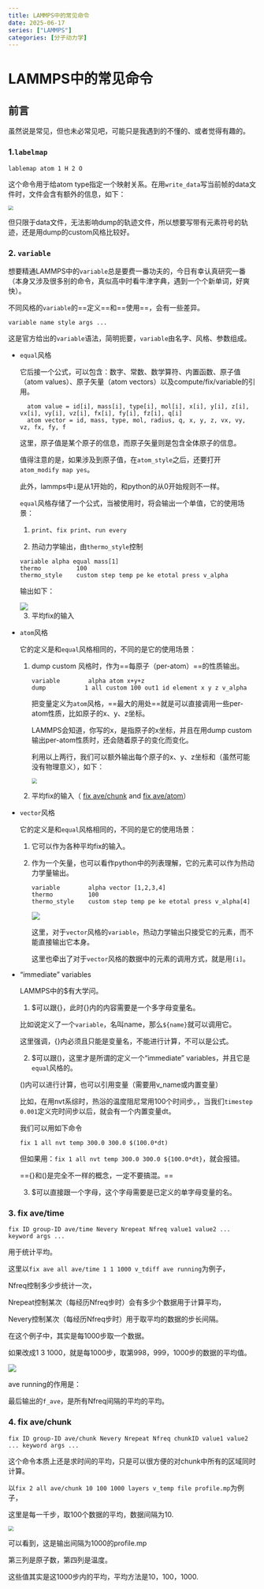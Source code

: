 ```yaml
---
title: LAMMPS中的常见命令
date: 2025-06-17
series: ["LAMMPS"]
categories: [分子动力学]
---
```


# LAMMPS中的常见命令

## 前言

虽然说是常见，但也未必常见吧，可能只是我遇到的不懂的、或者觉得有趣的。

### 1.`labelmap`

`lablemap atom 1 H 2 O`

这个命令用于给atom type指定一个映射关系。在用`write_data`写当前帧的data文件时，文件会含有额外的信息，如下：

<img src="https://xiaoxiaobuaigugujiao.oss-cn-beijing.aliyuncs.com/img/labelmap.png" style="zoom:60%;" />

但只限于data文件，无法影响dump的轨迹文件，所以想要写带有元素符号的轨迹，还是用dump的custom风格比较好。

### 2. `variable`

想要精通LAMMPS中的`variable`总是要费一番功夫的，今日有幸认真研究一番（本身又涉及很多别的命令，真似高中时看牛津字典，遇到一个个新单词，好爽快）。

不同风格的`variable`的==定义==和==使用==，会有一些差异。

```
variable name style args ...
```

这是官方给出的`variable`语法，简明扼要，`variable`由名字、风格、参数组成。

- `equal`风格

  它后接一个公式，可以包含：数字、常数、数学算符、内置函数、原子值（atom values）、原子矢量（atom vectors）以及compute/fix/variable的引用。

  ```
    atom value = id[i], mass[i], type[i], mol[i], x[i], y[i], z[i], vx[i], vy[i], vz[i], fx[i], fy[i], fz[i], q[i]
    atom vector = id, mass, type, mol, radius, q, x, y, z, vx, vy, vz, fx, fy, f
  ```

  这里，原子值是某个原子的信息，而原子矢量则是包含全体原子的信息。

  值得注意的是，如果涉及到原子值，在`atom_style`之后，还要打开`atom_modify map yes`。

  此外，lammps中`i`是从1开始的，和python的从0开始规则不一样。

  `equal`风格存储了一个公式，当被使用时，将会输出一个单值，它的使用场景：

  1. `print`、`fix print`、`run every`

  

  2. 热动力学输出，由`thermo_style`控制

  ```
  variable alpha equal mass[1]
  thermo          100
  thermo_style    custom step temp pe ke etotal press v_alpha
  ```

  输出如下：

  <img src="https://xiaoxiaobuaigugujiao.oss-cn-beijing.aliyuncs.com/img/v1.png"/>

  3. 平均fix的输入

- `atom`风格

  它的定义是和`equal`风格相同的，不同的是它的使用场景：

  1. dump custom 风格时，作为==每原子（per-atom）==的性质输出。

     ```
     variable        alpha atom x+y+z
     dump	    	1 all custom 100 out1 id element x y z v_alpha
     ```

     把变量定义为`atom`风格，==最大的用处==就是可以直接调用一些per-atom性质，比如原子的x、y、z坐标。

     LAMMPS会知道，你写的x，是指原子的x坐标，并且在用dump custom输出per-atom性质时，还会随着原子的变化而变化。

     利用以上两行，我们可以额外输出每个原子的x、y、z坐标和（虽然可能没有物理意义），如下：

     <img src="https://xiaoxiaobuaigugujiao.oss-cn-beijing.aliyuncs.com/img/v2.png" style="zoom:67%;" />

  2. 平均fix的输入（ [fix ave/chunk](https://docs.lammps.org/fix_ave_chunk.html) and [fix ave/atom](https://docs.lammps.org/fix_ave_atom.html)）

- `vector`风格

  它的定义是和`equal`风格相同的，不同的是它的使用场景：

  1. 它可以作为各种平均fix的输入。

  2. 作为一个矢量，也可以看作python中的列表理解，它的元素可以作为热动力学量输出。

     ```
     variable        alpha vector [1,2,3,4]
     thermo          100
     thermo_style    custom step temp pe ke etotal press v_alpha[4]
     ```

     <img src="https://xiaoxiaobuaigugujiao.oss-cn-beijing.aliyuncs.com/img/v3.png"/>

     这里，对于`vector`风格的`variable`，热动力学输出只接受它的元素，而不能直接输出它本身。

     这里也牵出了对于`vector`风格的数据中的元素的调用方式，就是用`[i]`。

- “immediate” variables

  LAMMPS中的$有大学问。

  1. $可以跟{}，此时{}内的内容需要是一个多字母变量名。

  比如说定义了一个`variable`，名叫name，那么`${name}`就可以调用它。

  这里强调，{}内必须且只能是变量名，不能进行计算，不可以是公式。

  2. $可以跟()，这里才是所谓的定义一个“immediate” variables，并且它是`equal`风格的。

  ()内可以进行计算，也可以引用变量（需要用v_name或内置变量）

  比如，在用nvt系综时，热浴的温度阻尼常用100个时间步。，当我们`timestep     0.001`定义完时间步以后，就会有一个内置变量dt。

  我们可以用如下命令

  `fix 1 all nvt temp 300.0 300.0 $(100.0*dt)`

  但如果用：`fix 1 all nvt temp 300.0 300.0 ${100.0*dt}`，就会报错。

  =={}和()是完全不一样的概念，一定不要搞混。==

  3. $可以直接跟一个字母，这个字母需要是已定义的单字母变量的名。


### 3. fix ave/time

`fix ID group-ID ave/time Nevery Nrepeat Nfreq value1 value2 ... keyword args ...`

用于统计平均。

这里以`fix ave all ave/time 1 1 1000 v_tdiff ave running`为例子，

Nfreq控制多少步统计一次，

Nrepeat控制某次（每经历Nfreq步时）会有多少个数据用于计算平均，

Nevery控制某次（每经历Nfreq步时）用于取平均的数据的步长间隔。

在这个例子中，其实是每1000步取一个数据。

如果改成1 3 1000，就是每1000步，取第998，999，1000步的数据的平均值。

<img src="https://xiaoxiaobuaigugujiao.oss-cn-beijing.aliyuncs.com/img/lammps3.png"/>

ave running的作用是：

最后输出的`f_ave`，是所有Nfreq间隔的平均的平均。

### 4. fix ave/chunk

`fix ID group-ID ave/chunk Nevery Nrepeat Nfreq chunkID value1 value2 ... keyword args ...`

这个命令本质上还是求时间的平均，只是可以很方便的对chunk中所有的区域同时计算。

以`fix 2 all ave/chunk 10 100 1000 layers v_temp file profile.mp`为例子，

这里是每一千步，取100个数据的平均，数据间隔为10.

<img src="https://xiaoxiaobuaigugujiao.oss-cn-beijing.aliyuncs.com/img/lammps4.png" style="zoom:67%;" />

可以看到，这是输出间隔为1000的profile.mp

第三列是原子数，第四列是温度。

这些值其实是这1000步内的平均，平均方法是10，100，1000.

